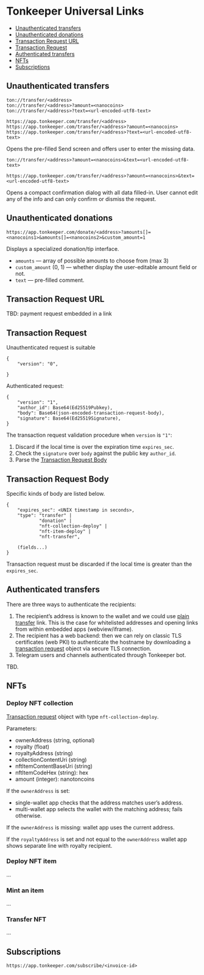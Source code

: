 # Tonkeeper Universal Links

* [Unauthenticated transfers](#unauthenticated-transfers)
* [Unauthenticated donations](#unauthenticated-donations)
* [Transaction Request URL](#transaction-request-url)
* [Transaction Request](#transaction-request)
* [Authenticated transfers](#authenticated-transfers)
* [NFTs](#nfts)
* [Subscriptions](#subscriptions)


## Unauthenticated transfers

```
ton://transfer/<address>
ton://transfer/<address>?amount=<nanocoins>
ton://transfer/<address>?text=<url-encoded-utf8-text>

https://app.tonkeeper.com/transfer/<address>
https://app.tonkeeper.com/transfer/<address>?amount=<nanocoins>
https://app.tonkeeper.com/transfer/<address>?text=<url-encoded-utf8-text>
```

Opens the pre-filled Send screen and offers user to enter the missing data.

```
ton://transfer/<address>?amount=<nanocoins>&text=<url-encoded-utf8-text>

https://app.tonkeeper.com/transfer/<address>?amount=<nanocoins>&text=<url-encoded-utf8-text>
```

Opens a compact confirmation dialog with all data filled-in. 
User cannot edit any of the info and can only confirm or dismiss the request.

## Unauthenticated donations

```
https://app.tonkeeper.com/donate/<address>?amounts[]=<nanocoins1>&amounts[]=<nanocoins2>&custom_amount=1
```

Displays a specialized donation/tip interface.

* `amounts` — array of possible amounts to choose from (max 3)
* `custom_amount` (0, 1) — whether display the user-editable amount field or not.
* `text` — pre-filled comment.


## Transaction Request URL

TBD: payment request embedded in a link

## Transaction Request

Unauthenticated request is suitable 

```
{
    "version": "0",
    
}
```


Authenticated request:

```
{
    "version": "1",
    "author_id": Base64(Ed25519Pubkey),
    "body": Base64(json-encoded-transaction-request-body),
    "signature": Base64(Ed25519Signature),
}
```

The transaction request validation procedure when `version` is `"1"`:

1. Discard if the local time is over the expiration time `expires_sec`.
2. Check the `signature` over `body` against the public key `author_id`.
3. Parse the [Transaction Request Body](#transaction-request-body)

## Transaction Request Body

Specific kinds of body are listed below.

```
{
    "expires_sec": <UNIX timestamp in seconds>,
    "type": "transfer" | 
            "donation" | 
            "nft-collection-deploy" |
            "nft-item-deploy" |
            "nft-transfer",

    (fields...)
}
```

Transaction request must be discarded if the local time is greater than the `expires_sec`.


## Authenticated transfers

There are three ways to authenticate the recipients: 

1. The recipient’s address is known to the wallet and we could use [plain transfer](#plain-transfer) link. This is the case for whitelisted addresses and opening links from within embedded apps (webview/iframe).
2. The recipient has a web backend: then we can rely on classic TLS certificates (web PKI) to authenticate the hostname by downloading a [transaction request](#transaction-request) object via secure TLS connection.
3. Telegram users and channels authenticated through Tonkeeper bot.

TBD.


## NFTs



### Deploy NFT collection

[Transaction request](#transaction-request) object with type `nft-collection-deploy`.

Parameters:

* ownerAddress (string, optional)
* royalty (float)
* royaltyAddress (string)
* collectionContentUri (string)
* nftItemContentBaseUri (string)
* nftItemCodeHex (string): hex
* amount (integer): nanotoncoins 

If the `ownerAddress` is set: 
* single-wallet app checks that the address matches user’s address.
* multi-wallet app selects the wallet with the matching address; fails otherwise.

If the `ownerAddress` is missing: wallet app uses the current address.

If the `royaltyAddress` is set and not equal to the `ownerAddress` wallet app shows separate line with royalty recipient.


### Deploy NFT item

...

### Mint an item 

...

### Transfer NFT

...


## Subscriptions

```
https://app.tonkeeper.com/subscribe/<invoice-id>
```
